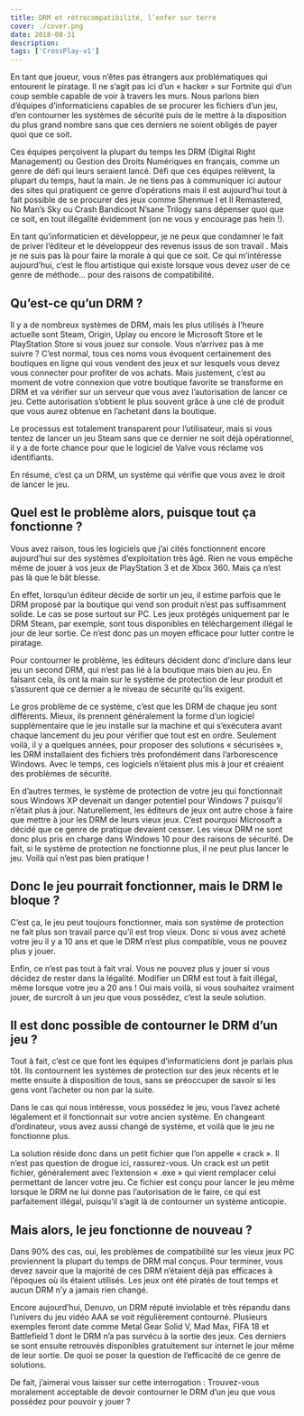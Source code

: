 ```yaml
---
title: DRM et rétrocompatibilité, l’enfer sur terre
cover: ./cover.png
date: 2018-08-31
description: 
tags: ['CrossPlay-v1']
---
```

En tant que joueur, vous n’êtes pas étrangers aux problématiques qui entourent le piratage. Il ne s’agit pas ici d’un « hacker » sur Fortnite qui d’un coup semble capable de voir à travers les murs. Nous parlons bien d’équipes d’informaticiens capables de se procurer les fichiers d’un jeu, d’en contourner les systèmes de sécurité puis de le mettre à la disposition du plus grand nombre sans que ces derniers ne soient obligés de payer quoi que ce soit.

Ces équipes perçoivent la plupart du temps les DRM (Digital Right Management) ou Gestion des Droits Numériques en français, comme un genre de défi qui leurs seraient lancé. Défi que ces équipes relèvent, la plupart du temps, haut la main. Je ne tiens pas à communiquer ici autour des sites qui pratiquent ce genre d’opérations mais il est aujourd’hui tout à fait possible de se procurer des jeux comme Shenmue I et II Remastered, No Man’s Sky ou Crash Bandicoot N’sane Trilogy sans dépenser quoi que ce soit, en tout illégalité évidemment (on ne vous y encourage pas hein !).

En tant qu’informaticien et développeur, je ne peux que condamner le fait de priver l’éditeur et le développeur des revenus issus de son travail . Mais je ne suis pas là pour faire la morale à qui que ce soit. Ce qui m’intéresse aujourd’hui, c’est le flou artistique qui existe lorsque vous devez user de ce genre de méthode… pour des raisons de compatibilité.

## Qu’est-ce qu’un DRM ?
Il y a de nombreux systèmes de DRM, mais les plus utilisés à l’heure actuelle sont Steam, Origin, Uplay ou encore le Microsoft Store et le PlayStation Store si vous jouez sur console. Vous n’arrivez pas à me suivre ? C’est normal, tous ces noms vous évoquent certainement des boutiques en ligne qui vous vendent des jeux et sur lesquels vous devez vous connecter pour profiter de vos achats. Mais justement, c’est au moment de votre connexion que votre boutique favorite se transforme en DRM et va vérifier sur un serveur que vous avez l’autorisation de lancer ce jeu. Cette autorisation s’obtient le plus souvent grâce à une clé de produit que vous aurez obtenue en l’achetant dans la boutique.

Le processus est totalement transparent pour l’utilisateur, mais si vous tentez de lancer un jeu Steam sans que ce dernier ne soit déjà opérationnel, il y a de forte chance pour que le logiciel de Valve vous réclame vos identifiants.

En résumé, c’est ça un DRM, un système qui vérifie que vous avez le droit de lancer le jeu.

## Quel est le problème alors, puisque tout ça fonctionne ?
Vous avez raison, tous les logiciels que j’ai cités fonctionnent encore aujourd’hui sur des systèmes d’exploitation très âgé. Rien ne vous empêche même de jouer à vos jeux de PlayStation 3 et de Xbox 360. Mais ça n’est pas là que le bât blesse.

En effet, lorsqu’un éditeur décide de sortir un jeu, il estime parfois que le DRM proposé par la boutique qui vend son produit n’est pas suffisamment solide. Le cas se pose surtout sur PC. Les jeux protégés uniquement par le DRM Steam, par exemple, sont tous disponibles en téléchargement illégal le jour de leur sortie. Ce n’est donc pas un moyen efficace pour lutter contre le piratage.

Pour contourner le problème, les éditeurs décident donc d’inclure dans leur jeu un second DRM, qui n’est pas lié à la boutique mais bien au jeu. En faisant cela, ils ont la main sur le système de protection de leur produit et s’assurent que ce dernier a le niveau de sécurité qu’ils exigent.

Le gros problème de ce système, c’est que les DRM de chaque jeu sont différents. Mieux, ils prennent généralement la forme d’un logiciel supplémentaire que le jeu installe sur la machine et qui s’exécutera avant chaque lancement du jeu pour vérifier que tout est en ordre. Seulement voilà, il y a quelques années, pour proposer des solutions « sécurisées », les DRM installaient des fichiers très profondément dans l’arborescence Windows. Avec le temps, ces logiciels n’étaient plus mis à jour et créaient des problèmes de sécurité.

En d’autres termes, le système de protection de votre jeu qui fonctionnait sous Windows XP devenait un danger potentiel pour Windows 7 puisqu’il n’était plus à jour. Naturellement, les éditeurs de jeux ont autre chose à faire que mettre à jour les DRM de leurs vieux jeux. C’est pourquoi Microsoft a décidé que ce genre de pratique devaient cesser. Les vieux DRM ne sont donc plus pris en charge dans Windows 10 pour des raisons de sécurité. De fait, si le système de protection ne fonctionne plus, il ne peut plus lancer le jeu. Voilà qui n’est pas bien pratique !

## Donc le jeu pourrait fonctionner, mais le DRM le bloque ?
C’est ça, le jeu peut toujours fonctionner, mais son système de protection ne fait plus son travail parce qu’il est trop vieux. Donc si vous avez acheté votre jeu il y a 10 ans et que le DRM n’est plus compatible, vous ne pouvez plus y jouer.

Enfin, ce n’est pas tout à fait vrai. Vous ne pouvez plus y jouer si vous décidez de rester dans la légalité. Modifier un DRM est tout à fait illégal, même lorsque votre jeu a 20 ans ! Oui mais voilà, si vous souhaitez vraiment jouer, de surcroît à un jeu que vous possédez, c’est la seule solution.

## Il est donc possible de contourner le DRM d’un jeu ?
Tout à fait, c’est ce que font les équipes d’informaticiens dont je parlais plus tôt. Ils contournent les systèmes de protection sur des jeux récents et le mette ensuite à disposition de tous, sans se préoccuper de savoir si les gens vont l’acheter ou non par la suite.

Dans le cas qui nous intéresse, vous possédez le jeu, vous l’avez acheté légalement et il fonctionnait sur votre ancien système. En changeant d’ordinateur, vous avez aussi changé de système, et voilà que le jeu ne fonctionne plus.

La solution réside donc dans un petit fichier que l’on appelle « crack ». Il n’est pas question de drogue ici, rassurez-vous. Un crack est un petit fichier, généralement avec l’extension « .exe » qui vient remplacer celui permettant de lancer votre jeu. Ce fichier est conçu pour lancer le jeu même lorsque le DRM ne lui donne pas l’autorisation de le faire, ce qui est parfaitement illégal, puisqu’il s’agit là de contourner un système anticopie.

## Mais alors, le jeu fonctionne de nouveau ?
Dans 90% des cas, oui, les problèmes de compatibilité sur les vieux jeux PC proviennent la plupart du temps de DRM mal conçus. Pour terminer, vous devez savoir que la majorité de ces DRM n’étaient déjà pas efficaces à l’époques où ils étaient utilisés. Les jeux ont été piratés de tout temps et aucun DRM n’y a jamais rien changé.

Encore aujourd’hui, Denuvo, un DRM réputé inviolable et très répandu dans l’univers du jeu vidéo AAA se voit régulièrement contourné. Plusieurs exemples feront date comme Metal Gear Solid V, Mad Max, FIFA 18 et Battlefield 1 dont le DRM n’a pas survécu à la sortie des jeux. Ces derniers se sont ensuite retrouvés disponibles gratuitement sur internet le jour même de leur sortie. De quoi se poser la question de l’efficacité de ce genre de solutions.

De fait, j’aimerai vous laisser sur cette interrogation : Trouvez-vous moralement acceptable de devoir contourner le DRM d’un jeu que vous possédez pour pouvoir y jouer ?

